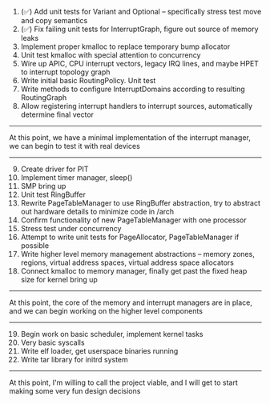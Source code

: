 1. (✅) Add unit tests for Variant and Optional – specifically stress test move and copy semantics
2. (✅) Fix failing unit tests for InterruptGraph, figure out source of memory leaks
3. Implement proper kmalloc to replace temporary bump allocator
4. Unit test kmalloc with special attention to concurrency
5. Wire up APIC, CPU interrupt vectors, legacy IRQ lines, and maybe HPET to interrupt topology graph
6. Write initial basic RoutingPolicy. Unit test
7. Write methods to configure InterruptDomains according to resulting RoutingGraph
8. Allow registering interrupt handlers to interrupt sources, automatically determine final vector

---
At this point, we have a minimal implementation of the interrupt manager, we can begin to test it with real devices

---

9. Create driver for PIT
10. Implement timer manager, sleep()
11. SMP bring up
12. Unit test RingBuffer
13. Rewrite PageTableManager to use RingBuffer abstraction, try to abstract out hardware details to minimize code in /arch
14. Confirm functionality of new PageTableManager with one processor
15. Stress test under concurrency
16. Attempt to write unit tests for PageAllocator, PageTableManager if possible
17. Write higher level memory management abstractions – memory zones, regions, virtual address spaces, virtual address space allocators
18. Connect kmalloc to memory manager, finally get past the fixed heap size for kernel bring up

---

At this point, the core of the memory and interrupt managers are in place, and we can begin working on the higher level components

---

19. Begin work on basic scheduler, implement kernel tasks
20. Very basic syscalls
21. Write elf loader, get userspace binaries running
22. Write tar library for initrd system

---

At this point, I'm willing to call the project viable, and I will get to start making some very fun design decisions